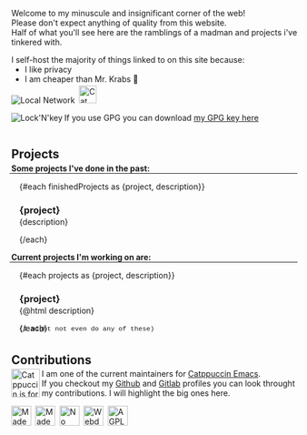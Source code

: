 <script>
    import {finishedProjects, projects} from '$lib/contentData.js';

    import Neovim from '$lib/assets/88x31/made_with_neovim.gif';
    import Mac from '$lib/assets/88x31/made_with_mac.gif';
    import Cookies from '$lib/assets/88x31/nocookie.gif';
    import Webdesign from '$lib/assets/88x31/webdesign.gif';
    import Catppuccin from '$lib/assets/catppuccin_is_for_sex_havers.png';
    import Cat from '$lib/assets/88x31/cat.gif';
    import LocalNetwork from '$lib/assets/88x31/local_network.gif';
    import LockNKey from '$lib/assets/retro-os-icons/keys3.png';
    import AGPL from '$lib/assets/88x31/agplv3.gif';
</script>

Welcome to my minuscule and insignificant corner of the web!<br>
Please don't expect anything of quality from this website.<br>
Half of what you'll see here are the ramblings of a madman and projects i've tinkered with.

I self-host the majority of things linked to on this site because:

<div style="margin-top: -1em;">

- I like privacy
- I am cheaper than Mr. Krabs 🦀

<div style="margin-top: -0.8em;">

<img src={LocalNetwork} alt="Local Network">
<a href="https://www.youtube.com/watch?v=u0-szsoiWcQ" target="_blank" rel="noopener noreferrer">
    <img src={Cat} height=31vh alt="Cat" title="Meow">
</a>

</div>

</div>

<div style="display: flex; align-items: center;">

<a href="/public_key.gpg" download="Garfunkles/Names GPG key.gpg">
    <img src={LockNKey} alt="Lock'N'key" title="GPG" style="float: left;">
</a>

<p>If you use GPG you can download <a href="/public_key.gpg" title="GPG Download" download="Garfunkles/Names GPG key.gpg">my GPG key here</a></p>

</div>


## Projects

<div style="margin-top: -1em;">

**Some projects I've done in the past:**

<hr>

<div style="padding-left: 1em;">

{#each finishedProjects as {project, description}}

### {project}

<div style="margin-top: -1em;">

{description}

</div>

{/each}

</div>

**Current projects I'm working on are:**

<hr>

<div style="padding-left: 1em;">

{#each projects as {project, description}}

### {project}

<div style="margin-top: -1em;">

{@html description}

</div>
{/each}

<div style="margin-top: -1em; padding-bottom: 5px;">
<sub style="color: var(--text); font-family: courier new;">(I might not even do any of these)</sub>
</div>

</div>

## Contributions

<div style="margin-top: -1em;">

<img src="{Catppuccin}" alt="Catppuccin is for sex havers" title="This statement is entirely true and has been fact checked by true American patriots" height="50vh" style="float: left;">

<p>I am one of the current maintainers for <a href="https://github.com/catppuccin/emacs">Catppuccin Emacs</a>.<br>
If you checkout my <a href="https://github.com/NamesCode">Github</a> and <a href="https://gitlab.com/NamesCode">Gitlab</a> profiles you can look throught my contributions. I will highlight the big ones here.</p>

</div>

<img src="{Mac}" alt="Made with MacOS" height="35vh" title="UNIX > DOS">
<a href="https://neovim.io" target="_blank" rel="noopener noreferrer" title="The best code editor"><img src="{Neovim}" alt="Made with Neovim" height="35vh"></a>
<img src="{Cookies}" alt="No cookies" height="35vh">
<img src="{Webdesign}" alt="Webdesign is my passion :3" height="35vh">
<img src="{AGPL}" alt="AGPL-3.0" height="35vh" title="This website is licensed under AGPL-3.0">

</div>

<style>
hr {
margin-top: -1em;
margin-left: -0.2em
}
img {
padding-right: 0.25em;
}
</style>
